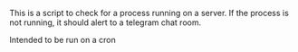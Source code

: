This is a script to check for a process running on a server.  If the process is not running, it should alert to a telegram chat room.

Intended to be run on a cron
